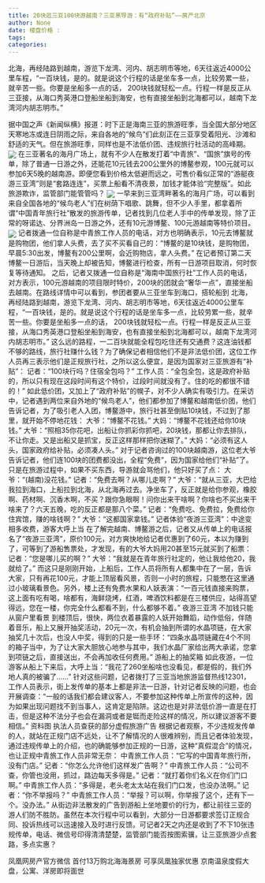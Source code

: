 ```yaml
---
title: 20块逛三亚100块游越南？三亚黑导游：有“政府补贴”——房产北京
author: None
date: 楼盘价格 : 
tags: 
categories: 
---
```

北海，再经陆路到越南，游览下龙湾、河内、胡志明市等地，6天往返近4000公里车程，“一百块钱，是的。就是说这个行程的话是坐车多一点，比较劳累一些，就辛苦一些。你要是坐船多一点的话， 200块钱就轻松一点。行程一样是反正从三亚接，从海口秀英港口登船坐船到海安，也有直接坐船到北海都可以，越南下龙湾河内胡志明市。”
<!-- more -->
据中国之声《新闻纵横》报道：时下正是海南三亚的旅游旺季，当全国大部分地区天寒地冻或连日阴雨之际，来自各地的“候鸟”们此刻正在三亚享受着阳光、沙滩和舒适的天气。但在旅游旺季，同样也是不法低价团、违规旅行社活动的高峰期。
<img align="center" border="0" src="http://e0.ifengimg.com/05/2019/0225/F9D8A3BEBB537874A6B4E4A8558804C529C5AB42_size35_w500_h375.jpeg" />
在三亚著名的海月广场上，就有不少人在散发打着“中青旅”、“国旅”旗号的传单，除了普通一日游之外，还能花10元钱去200公里外的博鳌参观，100元就可以参加6天5晚的越南游。即便您看到价格太低避而远之，可售价看似正常的“游艇夜游三亚湾”则是“套路连连”，买票上船看不清夜景，加钱才能体验“完整版”。如此旅游欺诈，监管部门能管管吗？
<img align="center" border="0" src="http://e0.ifengimg.com/08/2019/0225/0EDFF45BEA1B3062648A612CC7364EE37A049E15_size43_w500_h375.jpeg" />
一早来到三亚湾畔著名的海月广场，可以看到来自全国各地的“候鸟老人”们在树荫下唱歌、跳舞，但不少人手里，都拿着所谓“中国青年旅行社”散发的旅游传单，记者找到几位老人手中的传单发现，除了正常的呀诺达、分界洲岛一日游之外，还有10元游博鳌、100元游越南等特价项目。
<img align="center" border="0" src="http://e0.ifengimg.com/02/2019/0225/2AB869169500C9DBDF9EB0805DC55D8B261721C6_size30_w500_h375.jpeg" />
记者拨通一位自称是中青旅工作人员的电话，对方也明确表示，10元去博鳌就是购物团，他们拿人头费，去了买不买看自己的：“博鳌的是10块钱，是购物团，早晨5:30出发，博鳌有200公里啊，会近购物店，拿人头费。”
在记者预订第二天博鳌一日游后，当天晚上却被告知，博鳌进行检查，所有一日游项目取消，何时恢复等待通知。
之后，记者又拨通一位自称是“海南中国旅行社”工作人员的电话，对方表示，100元游越南的项目限时特价，200块的团就会“奢华一点”，直接坐船去越南。在路线详情中可以看到，参团者要从三亚坐车到海口，搭轮船到
北海，再经陆路到越南，游览下龙湾、河内、胡志明市等地，6天往返近4000公里车程，“一百块钱，是的。就是说这个行程的话是坐车多一点，比较劳累一些，就辛苦一些。你要是坐船多一点的话， 200块钱就轻松一点。行程一样是反正从三亚接，从海口秀英港口登船坐船到海安，也有直接坐船到北海都可以，越南下龙湾河内胡志明市。”
这么远的路程，一二百块就能全程包吃住还有交通费？这连油钱都不够的路线，旅行社赚什么钱？为了确保记者相信他们不是非法低价团，这位工作人员再三表示他们是正规旅行社，之所以这么便宜，是因为国家对三亚旅游有“补贴”：
记者：“100块行吗？住宿全包吗？”
工作人员：“全包全包，这是政府补贴的，所以只有现在这段时间有这个特价，过段时间就没有了。住的吃的都很不错的！”
如此低价团，又加上了“政府补贴”的幌子，对不少人确实有吸引力。在采访中，记者遇到两位来自外地的“候鸟老人”，他们都参加了博鳌和越南低价团，他们告诉记者，为了吸引老人入团，博鳌游中，旅行社甚至倒贴10块钱，不过到了那里，就开始不停地花钱：
大爷：“博鳌不花钱。”
大妈：“博鳌不花钱还给你10块钱。”
大爷：“照相35你花吧，出船让你抓彩你抓吧，20块钱，那都让你去排队，不让你走。又是出船又是抓宝，反正这样那样把你迷糊了。”
大妈：“必须有这人头，国家政府给补贴，必须凑人头。”
对于记者咨询过的100块越南游，这位老大爷告诉记者，他们连100块的团费都没出，全程“免费”，因为国家给他们“补贴”了。只是在旅游过程中，如果不买东西，导游就会骂他们，他只好买了点：
大爷：“(越南)没花钱。”
记者：“免费去啊？从哪儿走啊？”
大爷：“就从三亚，大巴给我拉到海口，上船拉到北海，从北海再过去。净坐车了，反正就是给你参观，橡胶啊、药材啊、沉香木啊，不买？跟你急眼啊！问你出来干啥啊？你啥也不买出来干啥来了？六天五晚，吃的反正都是那八个菜。”
记者：“免费吃、免费拉，免费给你住宾馆，赚的啥钱啊？”
大爷：“这都国家拿钱。”
记者体验“夜游三亚湾”：中途变相多收费，游客大呼上当
在了解完越南、博鳌游之后，记者又从传单上的电话报名了“夜游三亚湾”，原价100元，对方爽快地给记者优惠到了60元，本以为赚到了，可等到了游船售票处，才发现，有的大爷大妈用20甚至15元就买到了船票：
记者：“您是哪儿买的啊？”
大爷：“我就是在青年旅行社定的，他让我给他20，我就给了。”
而这只是刚刚开始，上船后，工作人员将所有人都集中在了一层，告诉大家，只有再花100元，才能上顶层看风景，否则一小时的旅程，只能憋在这里通过小玻璃看景色。另外，楼上还有免费水果和人妖表演：“一百元钱直接来购票，这上面有吃有喝，啥都有，海鲜烧烤，红酒，啤酒饮料都是在三楼供应，站得高望得远，您在一楼，你完全什么都看不到，什么都够不着。”
夜游三亚湾 不加钱只能从窗户里看景
到楼顶后，很快，两位衣着暴露的人妖开始舞蹈，动作低俗，伴随着音乐，船上又展开抽奖活动，20元一次，有机会抽到所谓的水晶项链，在大家抽奖几十次后，也没人中奖，得到的只是一些手环：“四条水晶项链藏在4个不同的箱子当中，为了让大家大胆放心地参与其中，我们水晶厂家给出两大承诺，您拿到项链之后，直接送出，不会再加收任何费用。”
游船上的抽奖箱
如此夜游，一位游客从船上下来后，大呼上当：“我花了260坐船啥也没看见，都是假的，我们外地人真的被骗了……”
针对这些问题，记者拨打了三亚当地旅游监督热线12301，工作人员表示，街上发传单的基本上都是非法一日游，针对记者反映的问题，也会开展调查：“一般的话我们都会建议客人，不要参加这种传单上所宣传的这种，因为如果出现问题找不到当事人，这肯定是陷阱。这边也是对非法低价游一直是在打击，但是这种不法分子也会在漏洞或者是铤而走险这样的情况，所以建议游客不要相信。”
资料图 执法人员查获的部分虚假旅游广告
根据记者观察，不少违规发传单的人，就站在正规门店不远处，让不了解情况的人很难辨别，而且记者体验发现，通过违规传单上的介绍，也的确能够参加正规的一日游，这种“真假混合”的情况，也让正规中青旅工作人员非常无奈：
中青旅工作人员：“它写的中国青年旅行所，没有门店。”
记者：“你怎么允许他们这样发广告啊？”
中青旅工作人员：“公司不查，你管也没用，抓过，路边每天多得是。”
记者：“就打着你们名义在你们门口啊。”
中青旅工作人员：“多得是，老头老太太站在我们门口发，也没办法啊。”
记者：“你不举报吗？”
中青旅工作人员：“举报？可以啊，你举报了这个，还有下一个。没办法。”
从街边非法散发的广告到游船上坐地要价的行为，都让前往三亚的游人们防不胜防。虽然在本次行程中可以看到，大部分一日游都要求签订正规合同、投诉热线可以迅速接入及时进行反馈。可记者2天之内还是收到了不下10张违规传单，电话、微信号印得清清楚楚，监管部门能否按图索骥，让三亚旅游少点套路，多点实惠？
                        
                        
                        
                        
                                        
                    
                    
                
                    
                    
                    
                
                    
                
凤凰网房产官方微信
首付13万购北海海景房 可享凤凰独家优惠
京南温泉度假大盘，公寓、洋房即将面世
	                        
	                    
	                        
	                    
